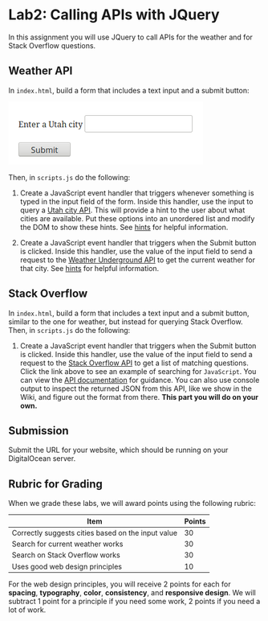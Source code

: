 # Lab2: Calling APIs with JQuery

In this assignment you will use JQuery to call APIs for the weather and for Stack Overflow
questions.

## Weather API

In `index.html`, build a form that includes a text input and a submit button:

![weather form](images/weatherForm.png)

Then, in `scripts.js` do the following:

1. Create a JavaScript event handler that triggers whenever something
is typed in the input field of the form. Inside this handler, use the
input to query a <a
href="http://bioresearch.byu.edu/cs260/jquery/getcity.cgi?q=Pr">Utah
city API</a>.  This will provide a hint to the user about what cities
are available.  Put these options into an unordered list and modify
the DOM to show these hints.  See
[hints](https://github.com/BYU-CS260-Winter-2018/lab2/wiki/City-API)
for helpful information.

1. Create a JavaScript event handler that triggers when the Submit
button is clicked. Inside this handler, use the value of the input
field to send a request to the <a
href="http://www.wunderground.com/weather/api/d/docs">Weather
Underground API</a> to get the current weather for that city. See
[hints](https://github.com/BYU-CS260-Winter-2018/lab2/wiki/Weather-API)
for helpful information.

## Stack Overflow

In `index.html`, build a form that includes a text input and a submit
button, similar to the one for weather, but instead for querying Stack
Overflow.  Then, in `scripts.js` do the following:

1. Create a JavaScript event handler that triggers when the Submit
button is clicked. Inside this handler, use the value of the input
field to send a request to the <a
href="https://api.stackexchange.com/2.2/search?order=desc&sort=activity&site=stackoverflow&intitle=javascript">Stack
Overflow API</a> to get a list of matching questions. Click the link
above to see an example of searching for `JavaScript`.  You can view
the [API documentation](https://api.stackexchange.com/docs/search) for
guidance. You can also use console output to inspect the returned JSON
from this API, like we show in the Wiki, and figure out the format
from there. **This part you will do on your own.**

## Submission

Submit the URL for your website, which should be running on your DigitalOcean server.

## Rubric for Grading

When we grade these labs, we will award points using the following
rubric:

Item | Points
--- | ---
Correctly suggests cities based on the input value | 30
Search for current weather works | 30
Search on Stack Overflow works | 30
Uses good web design principles | 10

For the web design principles, you will receive 2 points for each for
**spacing**, **typography**, **color**, **consistency**, and
**responsive design**. We will subtract 1 point for a principle if you
need some work, 2 points if you need a lot of work.
